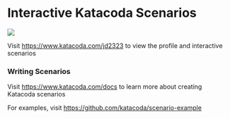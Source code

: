 # Interactive Katacoda Scenarios

[![](http://shields.katacoda.com/katacoda/jd2323/count.svg)](https://www.katacoda.com/jd2323 "Get your profile on Katacoda.com")

Visit https://www.katacoda.com/jd2323 to view the profile and interactive scenarios

### Writing Scenarios
Visit https://www.katacoda.com/docs to learn more about creating Katacoda scenarios

For examples, visit https://github.com/katacoda/scenario-example
